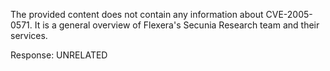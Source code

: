The provided content does not contain any information about CVE-2005-0571. It is a general overview of Flexera's Secunia Research team and their services.

Response: UNRELATED